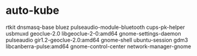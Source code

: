 # auto-kube

rtkit
dnsmasq-base
bluez
pulseaudio-module-bluetooth
cups-pk-helper
usbmuxd
geoclue-2.0
libgeoclue-2-0:amd64
gnome-settings-daemon
pulseaudio
gir1.2-geoclue-2.0:amd64
gnome-shell
ubuntu-session
gdm3
libcanberra-pulse:amd64
gnome-control-center
network-manager-gnome
